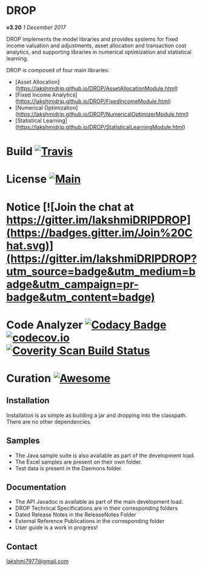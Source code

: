 # DROP

**v3.20**  *1 December 2017*

DROP implements the model libraries and provides systems for fixed income valuation and adjustments, asset allocation and transaction cost analytics, and supporting libraries in numerical optimization and statistical learning.

DROP is composed of four main libraries:

 * [Asset Allocation] (https://lakshmidrip.github.io/DROP/AssetAllocationModule.html)
 * [Fixed Income Analytics] (https://lakshmidrip.github.io/DROP/FixedIncomeModule.html)
 * [Numerical Optimization] (https://lakshmidrip.github.io/DROP/NumericalOptimizerModule.html)
 * [Statistical Learning] (https://lakshmidrip.github.io/DROP/StatisticalLearningModule.html)

# Build [![Travis](https://travis-ci.org/lakshmiDRIP/DROP.svg)](https://travis-ci.org/lakshmiDRIP/DROP)
# License [![Main](https://img.shields.io/badge/license-Apache-blue.svg)](https://github.com/lakshmiDRIP/DROP/blob/master/LICENSE)
# Notice [![Join the chat at https://gitter.im/lakshmiDRIPDROP](https://badges.gitter.im/Join%20Chat.svg)](https://gitter.im/lakshmiDRIPDROP?utm_source=badge&utm_medium=badge&utm_campaign=pr-badge&utm_content=badge)
# Code Analyzer [![Codacy Badge](https://api.codacy.com/project/badge/Grade/7270e4b57c50483699448bf32721ab10)](https://www.codacy.com/app/lakshmiDRIP/DROP?utm_source=github.com&amp;utm_medium=referral&amp;utm_content=DROP/DROP&amp;utm_campaign=Badge_Grade)[![codecov.io](http://codecov.io/github/lakshmiDRIP/DROP/coverage.svg?branch=master)](https://codecov.io/gh/lakshmiDRIP/DROP/branch/master)[![Coverity Scan Build Status](https://scan.coverity.com/projects/lakshmidrip-drop)](https://scan.coverity.com/projects/14574)
# Curation [![Awesome](https://cdn.rawgit.com/sindresorhus/awesome/d7305f38d29fed78fa85652e3a63e154dd8e8829/media/badge.svg)](https://github.com/sindresorhus/awesome)

## Installation

 Installation is as simple as building a jar and dropping into the classpath. There are no other dependencies.

## Samples

 * The Java sample suite is also available as part of the development load.
 * The Excel samples are present on their own folder.
 * Test data is present in the Daemons folder.

## Documentation

 * The API Javadoc is available as part of the main development load.
 * DROP Technical Specifications are in their corresponding folders
 * Dated Release Notes in the ReleaseNotes Folder
 * External Reference Publications in the corresponding folder
 * User guide is a work in progress!

## Contact

lakshmi7977@gmail.com
